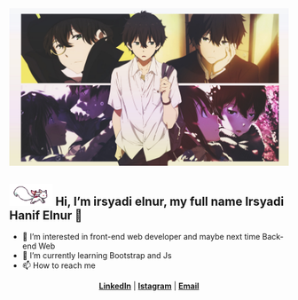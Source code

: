 <div align="center">
<img max-width="800" src="https://github.com/irsyadielnur/irsyadielnur/blob/main/02.jpg"/>
</div>

## <img height="40" src="https://github.com/irsyadielnur/irsyadielnur/blob/main/kyubey.gif"/> Hi, I’m irsyadi elnur, my full name Irsyadi Hanif Elnur 👋

- 👀 I’m interested in front-end web developer and maybe next time Back-end Web
- 🌱 I’m currently learning Bootstrap and Js
- 📫 How to reach me
<p align="center">
  <strong><a href="https://www.linkedin.com/in/irsyadihanifelnur/">LinkedIn</a></strong> |
  <strong><a href="https://www.instagram.com/irsyadielnur/">Istagram</a></strong> |
  <strong><a href="irsyadihanifelnur@gmail.com">Email</a></strong>
</p>

<!---
irsyadielnur/irsyadielnur is a ✨ special ✨ repository because its `README.md` (this file) appears on your GitHub profile.
You can click the Preview link to take a look at your changes.
--->
